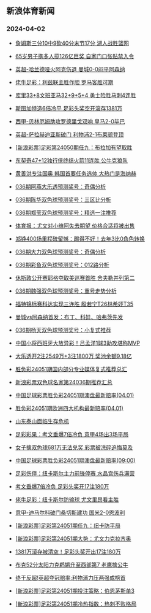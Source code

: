 ## 新浪体育新闻 
### 2024-04-02

+ [詹姆斯三分10中9砍40分末节17分 湖人战胜篮网](https://sports.sina.com.cn/basketball/nba/2024-04-01/doc-inaqhtzx7354507.shtml)

+ [65岁男子携多人揽126亿巨奖 自家门口张贴禁入令](https://sports.sina.com.cn/l/2024-04-01/doc-inaqhpua6437661.shtml)

+ [英超-哈兰德哑火阿克伤退 曼城0-0闷平阿森纳](https://sports.sina.com.cn/g/pl/2024-04-01/doc-inaqhptx8243707.shtml)

+ [佬牛足彩：利兹联主胜作胆 罗马客胜可期](https://sports.sina.com.cn/l/2024-04-01/doc-inaqhyit8052761.shtml)

+ [库里33+8文班亚马32+9+5+4 勇士险胜马刺4连胜](https://sports.sina.com.cn/basketball/nba/2024-04-01/doc-inaqhtzv8167829.shtml)

+ [斯图加特造6倍冷平 足彩头奖空开滚存1381万](https://sports.sina.com.cn/l/2024-04-01/doc-inaqhptz7443288.shtml)

+ [西甲-贝林厄姆助攻罗德里戈双响 皇马2-0毕巴](https://sports.sina.com.cn/g/laliga/2024-04-01/doc-inaqhpua6435875.shtml)

+ [英超-萨拉赫迪亚斯破门 利物浦2-1布莱顿登顶](https://sports.sina.com.cn/g/pl/2024-04-01/doc-inaqhptw1471628.shtml)

+ [[新浪彩票]足彩第24050期任九：布拉加有望取胜](https://sports.sina.com.cn/l/2024-04-01/doc-inaqhptx8254393.shtml)

+ [东契奇47+12独行侠终结火箭11连胜 公牛克狼队](https://sports.sina.com.cn/basketball/nba/2024-04-01/doc-inaqhyiv7239478.shtml)

+ [黄善洪专注国奥 韩国首要任务选帅 大热门是海纳赫](https://sports.sina.com.cn/china/2024-04-01/doc-inaqikxn1092105.shtml)

+ [036期阿燕大乐透预测奖号：奇偶分析](https://sports.sina.com.cn/l/2024-04-01/doc-inaqieru6162367.shtml)

+ [036期陈华双色球预测奖号：三区比分析](https://sports.sina.com.cn/l/2024-04-01/doc-inaqikxp7848855.shtml)

+ [036期郑莹双色球预测奖号：精选一注推荐](https://sports.sina.com.cn/l/2024-04-01/doc-inaqikxr7037809.shtml)

+ [体育报：尤文对小维阿失去期望 价格合适将被出售](https://sports.sina.com.cn/g/seriea/2024-04-01/doc-inaqirfu4899622.shtml)

+ [郑铮400场里程碑留憾：踢得不好！去年3比0角色转换](https://sports.sina.com.cn/china/2024-04-01/doc-inaqhyiw6232922.shtml)

+ [036期大力双色球预测奖号：奇偶分析](https://sports.sina.com.cn/l/2024-04-01/doc-inaqikxs6037883.shtml)

+ [036期彩鱼双色球预测奖号：012路分析](https://sports.sina.com.cn/l/2024-04-01/doc-inaqikxn1072011.shtml)

+ [休斯敦公开赛耶格夺取美巡赛首胜 舍夫勒并列第二](https://sports.sina.com.cn/golf/pgatour/2024-04-01/doc-inaqhtzy6345665.shtml)

+ [036期魏强双色球预测奖号：重号走势分析](https://sports.sina.com.cn/l/2024-04-01/doc-inaqikxp7846438.shtml)

+ [福特锦标赛科达实现三连胜 殷若宁T26林希妤T35](https://sports.sina.com.cn/golf/lpga/2024-04-01/doc-inaqhtzu1382856.shtml)

+ [曼城vs阿森纳首发：布丁、科娃、哈弗茨先发](https://sports.sina.com.cn/g/2024-04-01/doc-inaqfwwk6797330.shtml)

+ [036期杨天双色球预测奖号：小复式推荐](https://sports.sina.com.cn/l/2024-04-01/doc-inaqikxr7038590.shtml)

+ [中国小将西班牙大放异彩！吕孟洋1球3助攻堪称MVP](https://sports.sina.com.cn/g/laliga/2024-04-01/doc-inaqirfq5979493.shtml)

+ [大乐透开2注2549万+3注1800万 奖池余额9.18亿](https://sports.sina.com.cn/l/2024-04-01/doc-inaqizvi6754333.shtml)

+ [胜负彩24051期国内部分专业媒体复式推荐总汇](https://sports.sina.com.cn/l/2024-04-01/doc-inaqhyit8068973.shtml)

+ [新浪彩票双色球名家第24036期推荐汇总](https://sports.sina.com.cn/l/2024-04-01/doc-inaqikxn1076885.shtml)

+ [中国足球彩票胜负彩24051期澳盘最新赔率(04.01)](https://sports.sina.com.cn/l/2024-04-01/doc-inaqhyis1289669.shtml)

+ [胜负彩24051期欧洲四大机构最新赔率(04.01)](https://sports.sina.com.cn/l/2024-04-01/doc-inaqhyiv7257533.shtml)

+ [山东泰山面临生存危机](https://sports.sina.com.cn/china/2024-04-01/doc-inaqhyis1287706.shtml)

+ [足彩彩果：考文垂爆7倍冷负 意甲4场出3场平局](https://sports.sina.com.cn/l/2024-04-02/doc-inaqkwyx6302411.shtml)

+ [女子擒双色球681万无法兑奖 彩票被洗碎追悔莫及](https://sports.sina.com.cn/l/2024-04-02/doc-inaqirfu4888491.shtml)

+ [中国足球彩票胜负彩24051期澳盘最新赔率(09:00)](https://sports.sina.com.cn/l/2024-04-01/doc-inaqhyis1289669.shtml)

+ [足彩伤停：纽卡斯尔主力前锋停赛 水晶宫伤兵满营](https://sports.sina.com.cn/l/2024-04-01/doc-inaqirfp6957072.shtml)

+ [考文垂爆7倍冷负 足彩头奖开17注180万](https://sports.sina.com.cn/l/2024-04-02/doc-inaqkwyx6302411.shtml)

+ [佬牛足彩：纽卡斯尔防输球 尤文里昂看主胜](https://sports.sina.com.cn/l/2024-04-02/doc-inaqkwze4258341.shtml)

+ [意甲-迪马尔科破门桑切斯建功 国米2-0恩波利](https://sports.sina.com.cn/g/seriea/2024-04-02/doc-inaqkwyx6314033.shtml)

+ [[新浪彩票]足彩第24051期任九：纽卡防平局](https://sports.sina.com.cn/l/2024-04-02/doc-inaqkwze4249557.shtml)

+ [[新浪彩票]足彩第24051期大势：尤文力克拉齐奥](https://sports.sina.com.cn/l/2024-04-02/doc-inaqkwyy5313314.shtml)

+ [1381万滚存被清空！足彩头奖开出17注180万](https://sports.sina.com.cn/l/2024-04-02/doc-inaqkwyx6302411.shtml)

+ [布克52分太阳力克鹈鹕升至西部第7 老鹰擒公牛](https://sports.sina.com.cn/basketball/nba/2024-04-02/doc-inaqmcia4176994.shtml)

+ [终于反超!英超夺冠赔率:利物浦力压两强成榜首](https://sports.sina.com.cn/l/2024-04-02/doc-inaqmchy7380311.shtml)

+ [[新浪彩票]足彩第24051期投注策略：伯恩茅斯单3](https://sports.sina.com.cn/l/2024-04-02/doc-inaqkwze4250857.shtml)

+ [[新浪彩票]足彩第24051期冷热指数：热刺不败格局](https://sports.sina.com.cn/l/2024-04-02/doc-inaqkwyy5314115.shtml)

